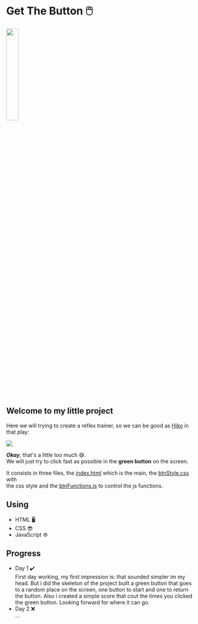 # Get The Button 🖱️
<img width = "25%" src="https://lh3.googleusercontent.com/proxy/B60Lzg7QMsu2ZMTthCaGfzuU73EAnwNhl2fjyn--4353FArMyOgX0GgxcjpfAgPd6L0HMF8EHV6upMtb_cxqEw"> 
<h2>Welcome to my little project</h2> 

Here we will trying to create a reflex trainer, 
so we can be good as <a href="https://youtu.be/qFGpLdGEL9k?t=13">Hiko</a> in that play:

<img src="https://i.makeagif.com/media/3-13-2015/SiBYDc.gif"> 

<i><b>Okay</b></i>, that's a little too much 😅.<br>
We will just try to click fast as possible in the <strong>green button</strong> on the screen.<br>

It consists in three files, the <a href="https://github.com/mateusfilipe/Get-The-Button/blob/master/index.html">index.html</a> which is the main, the <a href="https://github.com/mateusfilipe/Get-The-Button/blob/master/btnStyle.css">btnStyle.css</a> with<br>
the css style and the <a href="https://github.com/mateusfilipe/Get-The-Button/blob/master/btnFunctions.js">btnFunctions.js</a> to control the js functions.
<h2>Using</h2>
<ul>
 <li>HTML 🖥️</li>
 <li>CSS 😎</li>
 <li>JavaScript ⚙️</li>
</ul>

<h2>Progress</h2>
<ul>
 <li>Day 1 ✔️<br>
 First day working, my first impression is: that sounded simpler im my head. But i did the skeleton of  the project
 built a green button that goes to a random place on the screen, one button to start and one to return the button.
 Also i created a simple score that cout the times you clicked the green button. Looking forward for where it can go.</li>
 <li>Day 2 ❌<br>
  ...
 </li>
</ul>
